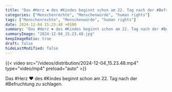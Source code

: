 ```yaml
---
title: "Das #Herz ❤️ des #Kindes beginnt schon am 22. Tag nach der #Befruchtung zu schlagen. "
categories: ["Menschenrechte", "Menschenwürde", "human rights"]
tags: ["Menschenrechte", "Menschenwürde", "human rights"]
date: 2024-12-04 15:23:48 +0100
summary: "Das #Herz ❤️ des #Kindes beginnt schon am 22. Tag nach der #Befruchtung zu schlagen. "
summaryImage: "2024-12-04_15.23.48.jpg"
keepImageRatio: true
draft: false
hideLastModified: false
---
```


{{< video src="/videos/distribution/2024-12-04_15.23.48.mp4" type="video/mp4" preload="auto" >}}

Das #Herz ❤️ des #Kindes beginnt schon am 22. Tag nach der #Befruchtung zu schlagen. 